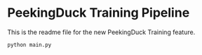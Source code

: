 # PeekingDuck Training Pipeline

This is the readme file for the new PeekingDuck Training feature.

```sh
python main.py
```